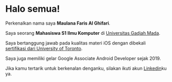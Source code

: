 # Halo semua! 

Perkenalkan nama saya **Maulana Faris Al Ghifari**.<br>

Saya seorang **Mahasiswa S1 Ilmu Komputer** di [Universitas Gadjah Mada](https://ugm.ac.id/).<br>

Saya bertanggung jawab pada kualitas materi iOS dengan dibekali [sertifikasi dari University of Toronto](https://www.coursera.org/account/accomplishments/specialization/CLKJD8XBXJ3M).<br>

Saya juga memiliki gelar Google Associate Android Developer sejak 2019.<br>

Jika kamu tertarik untuk berkenalan denganku, silakan ikuti akun [Linkedin](https://www.linkedin.com/in/maulanafaris/)ku ya.
